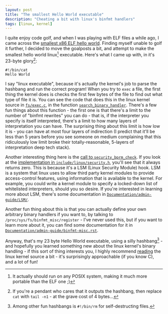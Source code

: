 ```yaml
---
layout: post
title: "The smallest Hello World executable"
description: "Cheating a bit with linux's binfmt handlers"
tags: [linux, kernel]
---
```


I quite enjoy code golf, and when I was playing with ELF files a while ago, I came across the [smallest x86 ELF hello world](http://timelessname.com/elfbin/). Finding myself unable to golf it further, I decided to move the goalposts a bit, and attempt to make the smallest hello world linux[^1] executable. Here's what I came up with, in it's 23-byte glory[^2]:

```
#!/bin/cat
Hello World
```

I say "linux executable", because it's actually the kernel's job to parse the hashbang and run the correct program! When you try to `exec` a file, the first thing the kernel does is checks the first few bytes of the file to find out what type of file it is. You can see the code that does this in the linux kernel source in [`fs/exec.c`](https://git.kernel.org/pub/scm/linux/kernel/git/torvalds/linux.git/tree/fs/exec.c?id=4fbd8d194f06c8a3fd2af1ce560ddb31f7ec8323), in the function [`search_binary_handler`](https://git.kernel.org/pub/scm/linux/kernel/git/torvalds/linux.git/tree/fs/exec.c?id=4fbd8d194f06c8a3fd2af1ce560ddb31f7ec8323#n1612). There's a few fun things about this function - the first one is that there's a limit to the number of "binfmt rewrites" you can do - that is, if the interpreter you specify is itself interpreted, there's a limit to how many layers of interpretation you can have. The surprising thing about this limit is how low it is - you can have at most four layers of indirection (I predict that it'll be less than 5 years before you see someone on medium complaining that this ridiculously low limit broke their totally-reasonable, 5-layers of interpretation deep tech stack).

Another interesting thing here is the [call to `security_bprm_check`](https://git.kernel.org/pub/scm/linux/kernel/git/torvalds/linux.git/tree/fs/exec.c?id=4fbd8d194f06c8a3fd2af1ce560ddb31f7ec8323#n1622). If you look at the [implementation in `include/linux/security.h`](https://git.kernel.org/pub/scm/linux/kernel/git/torvalds/linux.git/tree/include/linux/security.h?id=4fbd8d194f06c8a3fd2af1ce560ddb31f7ec8323#n530), you'll see that it always returns zero. This is because it's a LSM (Linux Security Module) hook. LSM is a system that linux uses to allow third party kernel modules to provide access-control features, using information that is available to the kernel. For example, you could write a kernel module to specify a locked-down list of whitelisted interpreters, should you so desire. If you're interested in learning more about LSM, there's some documentation in [`Documentation/admin-guide/LSM/`](https://git.kernel.org/pub/scm/linux/kernel/git/torvalds/linux.git/tree/Documentation/admin-guide/LSM).

Another fun thing about this is that you can actually define your own arbitrary binary handlers if you want to, by talking to `/proc/sys/fs/binfmt_misc/register` - I've never used this, but if you want to learn more about it, you can find some documentation for it in [`Documentation/admin-guide/binfmt-misc.rst`](https://git.kernel.org/pub/scm/linux/kernel/git/torvalds/linux.git/tree/Documentation/admin-guide/binfmt-misc.rst).

Anyway, that's my 23 byte Hello World executable, using a silly hashbang[^3] - and hopefully you learned something new about the linux kernel's binary handling - if this sort of thing interests you, I highly recommend [reading](http://www.cipht.net/2017/10/05/why-read-code.html) the linux kernel source a bit - it's surprisingly approachable (if you know C), and a lot of fun!

[^1]: It actually should run on any POSIX system, making it much more portable than the ELF one ;)

[^2]: If you're a pendant who cares that it outputs the hashbang, then replace `cat` with `tail -n1` - at the grave cost of 4 bytes...

[^3]: Among other fun hashbangs is `#!/bin/rm` for self-destructing files.
